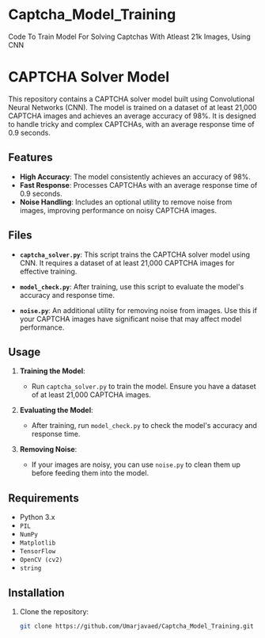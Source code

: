 # Captcha_Model_Training
Code To Train Model For Solving Captchas With Atleast 21k Images, Using CNN

# CAPTCHA Solver Model

This repository contains a CAPTCHA solver model built using Convolutional Neural Networks (CNN). The model is trained on a dataset of at least 21,000 CAPTCHA images and achieves an average accuracy of 98%. It is designed to handle tricky and complex CAPTCHAs, with an average response time of 0.9 seconds.

## Features

- **High Accuracy**: The model consistently achieves an accuracy of 98%.
- **Fast Response**: Processes CAPTCHAs with an average response time of 0.9 seconds.
- **Noise Handling**: Includes an optional utility to remove noise from images, improving performance on noisy CAPTCHA images.

## Files

- **`captcha_solver.py`**: This script trains the CAPTCHA solver model using CNN. It requires a dataset of at least 21,000 CAPTCHA images for effective training.
  
- **`model_check.py`**: After training, use this script to evaluate the model's accuracy and response time.

- **`noise.py`**: An additional utility for removing noise from images. Use this if your CAPTCHA images have significant noise that may affect model performance.

## Usage

1. **Training the Model**:
   - Run `captcha_solver.py` to train the model. Ensure you have a dataset of at least 21,000 CAPTCHA images.

2. **Evaluating the Model**:
   - After training, run `model_check.py` to check the model's accuracy and response time.

3. **Removing Noise**:
   - If your images are noisy, you can use `noise.py` to clean them up before feeding them into the model.

## Requirements

- Python 3.x
- `PIL`
- `NumPy`
- `Matplotlib`
- `TensorFlow`
- `OpenCV (cv2)`
- `string`

## Installation

1. Clone the repository:
   ```bash
   git clone https://github.com/Umarjavaed/Captcha_Model_Training.git
